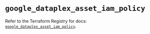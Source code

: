 # `google_dataplex_asset_iam_policy`

Refer to the Terraform Registry for docs: [`google_dataplex_asset_iam_policy`](https://registry.terraform.io/providers/hashicorp/google/6.36.0/docs/resources/dataplex_asset_iam_policy).
